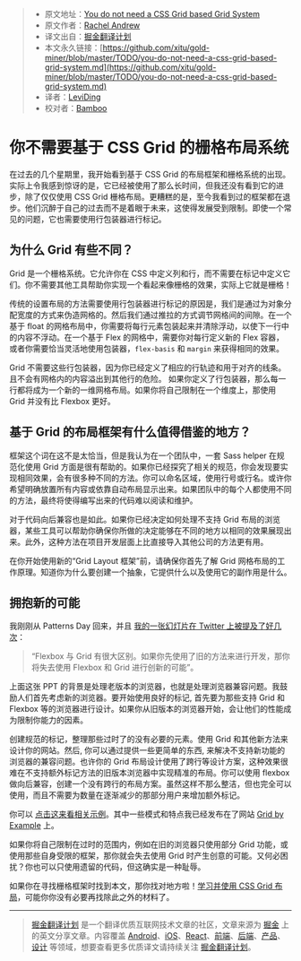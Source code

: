 
> * 原文地址：[You do not need a CSS Grid based Grid System](https://rachelandrew.co.uk/archives/2017/07/01/you-do-not-need-a-css-grid-based-grid-system)
> * 原文作者：[Rachel Andrew](https://rachelandrew.co.uk/about/)
> * 译文出自：[掘金翻译计划](https://github.com/xitu/gold-miner)
> * 本文永久链接：[https://github.com/xitu/gold-miner/blob/master/TODO/you-do-not-need-a-css-grid-based-grid-system.md](https://github.com/xitu/gold-miner/blob/master/TODO/you-do-not-need-a-css-grid-based-grid-system.md)
> * 译者：[LeviDing](https://github.com/leviding)
> * 校对者：[Bamboo](https://github.com/bambooom)

# 你不需要基于 CSS Grid 的栅格布局系统

在过去的几个星期里，我开始看到基于 CSS Grid 的布局框架和栅格系统的出现。实际上令我感到惊讶的是，它已经被使用了那么长时间，但我还没有看到它的进步，除了仅仅使用 CSS Grid 栅格布局。更糟糕的是，至今我看到过的框架都在退步。他们沉醉于自己的过去而不是着眼于未来，这使得发展受到限制。即使一个常见的问题，它也需要使用行包装器进行标记。

## 为什么 Grid 有些不同？

Grid 是一个栅格系统。它允许你在 CSS 中定义列和行，而不需要在标记中定义它们。你不需要其他工具帮助你实现一个看起来像栅格的效果，实际上它就是栅格！

传统的设置布局的方法需要使用行包装器进行标记的原因是，我们是通过为对象分配宽度的方式来伪造网格的。然后我们通过推拉的方式调节网格间的间隙。在一个基于 float 的网格布局中，你需要将每行元素包装起来并清除浮动，以使下一行中的内容不浮动。在一个基于 Flex 的网格中，需要你对每行定义新的 Flex 容器，或者你需要恰当灵活地使用包装器，`flex-basis` 和 `margin` 来获得相同的效果。

Grid 不需要这些行包装器，因为你已经定义了相应的行轨迹和用于对齐的线条。且不会有网格内的内容溢出到其他行的危险。 如果你定义了行包装器，那么每一行都将成为一个新的一维网格布局。如果你将自己限制在一个维度上，那使用 Grid 并没有比 Flexbox 更好。

## 基于 Grid 的布局框架有什么值得借鉴的地方？

框架这个词在这不是太恰当，但是我认为在一个团队中，一套 Sass helper 在规范化使用 Grid 方面是很有帮助的。如果你已经探究了相关的规范，你会发现要实现相同效果，会有很多种不同的方法。你可以命名区域，使用行号或行名。或许你希望明确放置所有内容或依靠自动布局显示出来。如果团队中的每个人都使用不同的方法，最终将使得编写出来的代码难以阅读和维护。

对于代码向后兼容也是如此。如果你已经决定如何处理不支持 Grid 布局的浏览器，某些工具可以帮助你确保你所做的决定能够在不同的地方以相同的效果展现出来。此外，这种方法在项目开发层面上比直接导入其他公司的方法更有用。

在你开始使用新的“Grid Layout 框架”前，请确保你首先了解 Grid 网格布局的工作原理。知道你为什么要创建一个抽象，它提供什么以及使用它的副作用是什么。

## 拥抱新的可能

我刚刚从 Patterns Day 回来，并且 [我的一张幻灯片在 Twitter 上被提及了好几次](https://twitter.com/tomloake/status/880749728782311424)：

> “Flexbox 与 Grid 有很大区别。如果你先使用了旧的方法来进行开发，那你将失去使用 Flexbox 和 Grid 进行创新的可能”。

上面这张 PPT 的背景是处理老版本的浏览器，也就是处理浏览器兼容问题。我鼓励人们首先考虑新的浏览器。要开始使用良好的标记, 首先要为那些支持 Grid 和 Flexbox 等的浏览器进行设计。如果你从旧版本的浏览器开始，会让他们的性能成为限制你能力的因素。

创建规范的标记，整理那些过时了的没有必要的元素。使用 Grid 和其他新方法来设计你的网站。然后, 你可以通过提供一些更简单的东西, 来解决不支持新功能的浏览器的兼容问题。也许你的 Grid 布局设计使用了跨行等设计方案，这种效果很难在不支持额外标记方法的旧版本浏览器中实现精准的布局。你可以使用 flexbox 做向后兼容，创建一个没有跨行的布局方案。虽然这样不那么整洁，但也完全可以使用，而且不需要为数量在逐渐减少的那部分用户来增加额外标记。

你可以 [点击这来看相关示例](https://gridbyexample.com/patterns/header-asmany-span-footer/)。其中一些模式和特点我已经发布在了网站 [Grid by Example](https://gridbyexample.com/) 上。

如果你将自己限制在过时的范围内，例如在旧的浏览器只使用部分 Grid 功能，或使用那些自身受限的框架，那你就会失去使用 Grid 时产生创意的可能。又何必困扰？你也可以只使用遗留的代码，但这确实是一种耻辱。

如果你在寻找栅格框架时找到本文，那你找对地方啦！[学习并使用 CSS Grid 布局](https://gridbyexample.com)，可能你你没有必要再找除此之外的材料了。


---

> [掘金翻译计划](https://github.com/xitu/gold-miner) 是一个翻译优质互联网技术文章的社区，文章来源为 [掘金](https://juejin.im) 上的英文分享文章。内容覆盖 [Android](https://github.com/xitu/gold-miner#android)、[iOS](https://github.com/xitu/gold-miner#ios)、[React](https://github.com/xitu/gold-miner#react)、[前端](https://github.com/xitu/gold-miner#前端)、[后端](https://github.com/xitu/gold-miner#后端)、[产品](https://github.com/xitu/gold-miner#产品)、[设计](https://github.com/xitu/gold-miner#设计) 等领域，想要查看更多优质译文请持续关注 [掘金翻译计划](https://github.com/xitu/gold-miner)。
